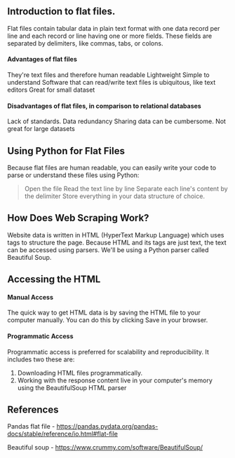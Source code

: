 ## Introduction to flat files.

Flat files contain tabular data in plain text format with one data record per line and each record or line having one or more fields. These fields are separated by delimiters, like commas, tabs, or colons.

#### Advantages of flat files

They're text files and therefore human readable
Lightweight
Simple to understand
Software that can read/write text files is ubiquitous, like text editors
Great for small dataset

#### Disadvantages of flat files, in comparison to relational databases

Lack of standards.
Data redundancy
Sharing data can be cumbersome.
Not great for large datasets

## Using Python for Flat Files

Because flat files are human readable, you can easily write your code to parse or understand these files using Python:

> Open the file
> Read the text line by line
> Separate each line's content by the delimiter
> Store everything in your data structure of choice.

## How Does Web Scraping Work?

Website data is written in HTML (HyperText Markup Language) which uses tags to structure the page. Because HTML and its tags are just text, the text can be accessed using parsers. We'll be using a Python parser called Beautiful Soup.

## Accessing the HTML

#### Manual Access

The quick way to get HTML data is by saving the HTML file to your computer manually. You can do this by clicking Save in your browser.

#### Programmatic Access

Programmatic access is preferred for scalability and reproducibility. It includes two these are:
1. Downloading HTML files programmatically.
2. Working with the response content live in your computer's memory using the BeautifulSoup HTML parser

## References

Pandas flat file - https://pandas.pydata.org/pandas-docs/stable/reference/io.html#flat-file

Beautiful soup - https://www.crummy.com/software/BeautifulSoup/
